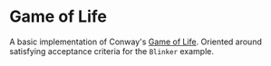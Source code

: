 # Game of Life

A basic implementation of Conway's [Game of Life](https://en.wikipedia.org/wiki/Conway%27s_Game_of_Life). Oriented around
satisfying acceptance criteria for the `Blinker` example.

